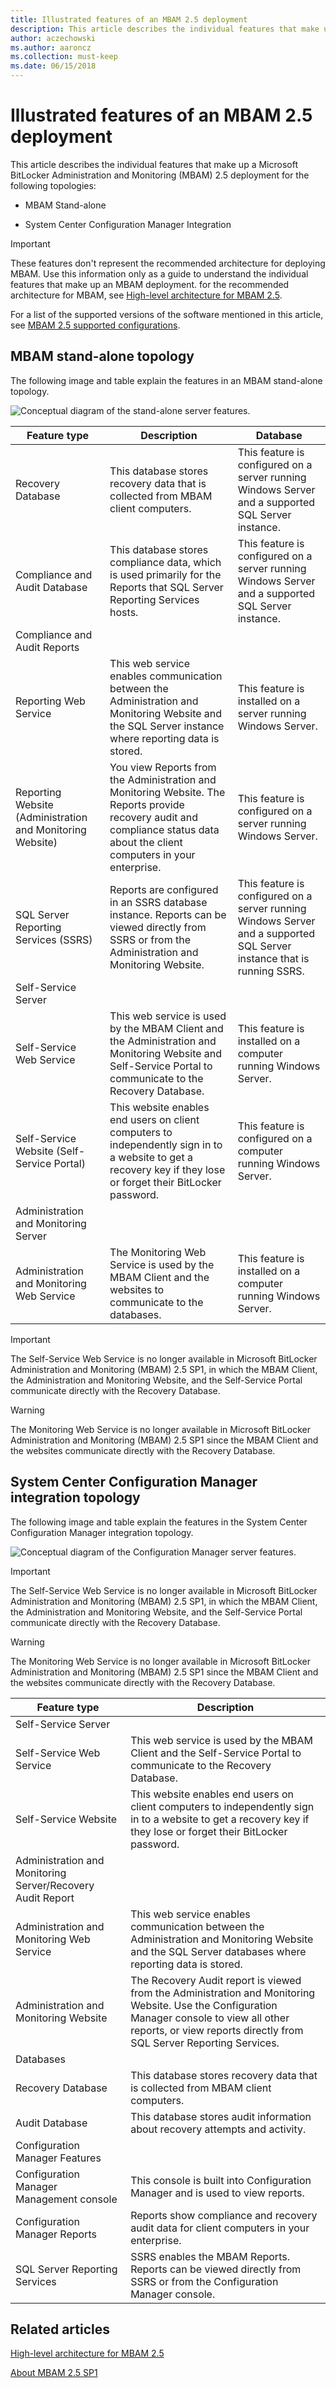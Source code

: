 ```yaml
---
title: Illustrated features of an MBAM 2.5 deployment
description: This article describes the individual features that make up a Microsoft BitLocker Administration and Monitoring (MBAM) 2.5 deployment for the MBAM stand-alone and Configuration Manager integration topologies.
author: aczechowski
ms.author: aaroncz
ms.collection: must-keep
ms.date: 06/15/2018
---
```


# Illustrated features of an MBAM 2.5 deployment

This article describes the individual features that make up a Microsoft BitLocker Administration and Monitoring (MBAM) 2.5 deployment for the following topologies:

- MBAM Stand-alone

- System Center Configuration Manager Integration

> [!IMPORTANT]
> These features don't represent the recommended architecture for deploying MBAM. Use this information only as a guide to understand the individual features that make up an MBAM deployment. for the recommended architecture for MBAM, see [High-level architecture for MBAM 2.5](high-level-architecture-for-mbam-25.md).

For a list of the supported versions of the software mentioned in this article, see [MBAM 2.5 supported configurations](mbam-25-supported-configurations.md).

## <a href="" id="bkmk-standalone"></a> MBAM stand-alone topology

The following image and table explain the features in an MBAM stand-alone topology.

![Conceptual diagram of the stand-alone server features.](images/mbam2-5-standalonecomponents.png)

|Feature type|Description|Database|
|-|-|-|
|Recovery Database|This database stores recovery data that is collected from MBAM client computers.|This feature is configured on a server running Windows Server and a supported SQL Server instance.|
|Compliance and Audit Database|This database stores compliance data, which is used primarily for the Reports that SQL Server Reporting Services hosts.|This feature is configured on a server running Windows Server and a supported SQL Server instance.|
|Compliance and Audit Reports|||
|Reporting Web Service|This web service enables communication between the Administration and Monitoring Website and the SQL Server instance where reporting data is stored.|This feature is installed on a server running Windows Server.|
|Reporting Website (Administration and Monitoring Website)|You view Reports from the Administration and Monitoring Website. The Reports provide recovery audit and compliance status data about the client computers in your enterprise.|This feature is configured on a server running Windows Server.|
|SQL Server Reporting Services (SSRS)|Reports are configured in an SSRS database instance. Reports can be viewed directly from SSRS or from the Administration and Monitoring Website.|This feature is configured on a server running Windows Server and a supported SQL Server instance that is running SSRS.|
|Self-Service Server|||
|Self-Service Web Service|This web service is used by the MBAM Client and the Administration and Monitoring Website and Self-Service Portal to communicate to the Recovery Database.|This feature is installed on a computer running Windows Server.|
|Self-Service Website (Self-Service Portal)|This website enables end users on client computers to independently sign in to a website to get a recovery key if they lose or forget their BitLocker password.|This feature is configured on a computer running Windows Server.|
|Administration and Monitoring Server|||
|Administration and Monitoring Web Service|The Monitoring Web Service is used by the MBAM Client and the websites to communicate to the databases.|This feature is installed on a computer running Windows Server.|

> [!IMPORTANT]
> The Self-Service Web Service is no longer available in Microsoft BitLocker Administration and Monitoring (MBAM) 2.5 SP1, in which the MBAM Client, the Administration and Monitoring Website, and the Self-Service Portal communicate directly with the Recovery Database.

> [!WARNING]
> The Monitoring Web Service is no longer available in Microsoft BitLocker Administration and Monitoring (MBAM) 2.5 SP1 since the MBAM Client and the websites communicate directly with the Recovery Database.

## <a href="" id="bkmk-cmintegrated"></a>System Center Configuration Manager integration topology

The following image and table explain the features in the System Center Configuration Manager integration topology.

![Conceptual diagram of the Configuration Manager server features.](images/mbam2-5-cmcomponents.png)

> [!IMPORTANT]
> The Self-Service Web Service is no longer available in Microsoft BitLocker Administration and Monitoring (MBAM) 2.5 SP1, in which the MBAM Client, the Administration and Monitoring Website, and the Self-Service Portal communicate directly with the Recovery Database.

> [!WARNING]
> The Monitoring Web Service is no longer available in Microsoft BitLocker Administration and Monitoring (MBAM) 2.5 SP1 since the MBAM Client and the websites communicate directly with the Recovery Database.

| Feature type | Description |
|--|--|
| Self-Service Server |  |
| Self-Service Web Service | This web service is used by the MBAM Client and the Self-Service Portal to communicate to the Recovery Database. |
| Self-Service Website | This website enables end users on client computers to independently sign in to a website to get a recovery key if they lose or forget their BitLocker password. |
| Administration and Monitoring Server/Recovery Audit Report |  |
| Administration and Monitoring Web Service | This web service enables communication between the Administration and Monitoring Website and the SQL Server databases where reporting data is stored. |
| Administration and Monitoring Website | The Recovery Audit report is viewed from the Administration and Monitoring Website. Use the Configuration Manager console to view all other reports, or view reports directly from SQL Server Reporting Services. |
| Databases |  |
| Recovery Database | This database stores recovery data that is collected from MBAM client computers. |
| Audit Database | This database stores audit information about recovery attempts and activity. |
| Configuration Manager Features |  |
| Configuration Manager Management console | This console is built into Configuration Manager and is used to view reports. |
| Configuration Manager Reports | Reports show compliance and recovery audit data for client computers in your enterprise. |
| SQL Server Reporting Services | SSRS enables the MBAM Reports. Reports can be viewed directly from SSRS or from the Configuration Manager console. |

## Related articles

[High-level architecture for MBAM 2.5](high-level-architecture-for-mbam-25.md)

[About MBAM 2.5 SP1](about-mbam-25-sp1.md)
